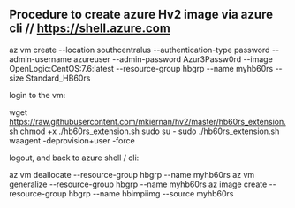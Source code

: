 ## Procedure to create azure Hv2 image via azure cli // https://shell.azure.com 

az vm create --location southcentralus --authentication-type password --admin-username azureuser --admin-password Azur3Passw0rd --image OpenLogic:CentOS:7.6:latest --resource-group hbgrp --name myhb60rs --size Standard_HB60rs

login to the vm: 

wget https://raw.githubusercontent.com/mkiernan/hv2/master/hb60rs_extension.sh
chmod +x ./hb60rs_extension.sh
sudo su -
sudo ./hb60rs_extension.sh
waagent -deprovision+user -force

logout, and back to azure shell / cli: 

az vm deallocate --resource-group hbgrp --name myhb60rs
az vm generalize --resource-group hbgrp --name myhb60rs
az image create --resource-group hbgrp --name hbimpiimg --source myhb60rs
